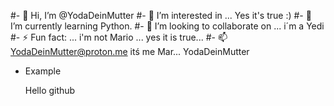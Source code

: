 #- 👋 Hi, I’m @YodaDeinMutter
#- 👀 I’m interested in ... Yes it's true :)
#- 🌱 I’m currently learning Python.
#- 💞️ I’m looking to collaborate on ... i´m a Yedi
#- ⚡ Fun fact: ... i'm not Mario ... yes it is true...
#- 📫 YodaDeinMutter@proton.me itś me Mar... YodaDeinMutter

    
- <html>
    <head>
        <p>Example</p>
    </head>
    <body>
        <p>Hello github</p>
    </body>
</html>
